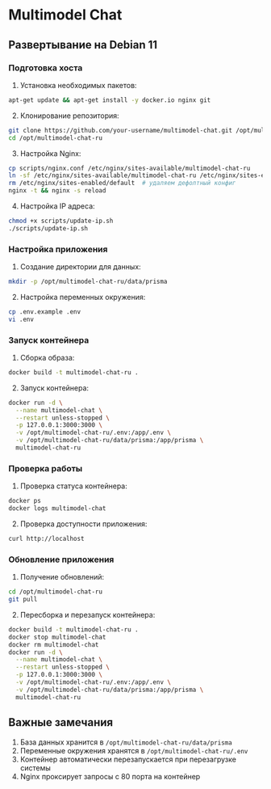 # Multimodel Chat

## Развертывание на Debian 11

### Подготовка хоста

1. Установка необходимых пакетов:
```bash
apt-get update && apt-get install -y docker.io nginx git
```

2. Клонирование репозитория:
```bash
git clone https://github.com/your-username/multimodel-chat.git /opt/multimodel-chat-ru
cd /opt/multimodel-chat-ru
```

3. Настройка Nginx:
```bash
cp scripts/nginx.conf /etc/nginx/sites-available/multimodel-chat-ru
ln -sf /etc/nginx/sites-available/multimodel-chat-ru /etc/nginx/sites-enabled/
rm /etc/nginx/sites-enabled/default  # удаляем дефолтный конфиг
nginx -t && nginx -s reload
```

4. Настройка IP адреса:
```bash
chmod +x scripts/update-ip.sh
./scripts/update-ip.sh
```

### Настройка приложения

1. Создание директории для данных:
```bash
mkdir -p /opt/multimodel-chat-ru/data/prisma
```

2. Настройка переменных окружения:
```bash
cp .env.example .env
vi .env
```

### Запуск контейнера

1. Сборка образа:
```bash
docker build -t multimodel-chat-ru .
```

2. Запуск контейнера:
```bash
docker run -d \
  --name multimodel-chat \
  --restart unless-stopped \
  -p 127.0.0.1:3000:3000 \
  -v /opt/multimodel-chat-ru/.env:/app/.env \
  -v /opt/multimodel-chat-ru/data/prisma:/app/prisma \
  multimodel-chat-ru
```

### Проверка работы

1. Проверка статуса контейнера:
```bash
docker ps
docker logs multimodel-chat
```

2. Проверка доступности приложения:
```bash
curl http://localhost
```

### Обновление приложения

1. Получение обновлений:
```bash
cd /opt/multimodel-chat-ru
git pull
```

2. Пересборка и перезапуск контейнера:
```bash
docker build -t multimodel-chat-ru .
docker stop multimodel-chat
docker rm multimodel-chat
docker run -d \
  --name multimodel-chat \
  --restart unless-stopped \
  -p 127.0.0.1:3000:3000 \
  -v /opt/multimodel-chat-ru/.env:/app/.env \
  -v /opt/multimodel-chat-ru/data/prisma:/app/prisma \
  multimodel-chat-ru
```

## Важные замечания

1. База данных хранится в `/opt/multimodel-chat-ru/data/prisma`
2. Переменные окружения хранятся в `/opt/multimodel-chat-ru/.env`
3. Контейнер автоматически перезапускается при перезагрузке системы
4. Nginx проксирует запросы с 80 порта на контейнер

